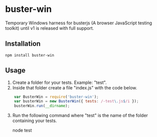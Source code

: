 buster-win
==========

Temporary Windows harness for busterjs (A browser JavaScript testing toolkit) until v1 is released with full support.

## Installation
    npm install buster-win

## Usage

1. Create a folder for your tests.  Example: "test".
2. Inside that folder create a file "index.js" with the code below.

```javascript
    var BusterWin = require('buster-win');
    var busterWin = new BusterWin({ tests: /-test\.js$/i });
    busterWin.run(__dirname);
```

3. Run the following command where "test" is the name of the folder containing your tests.

    node test